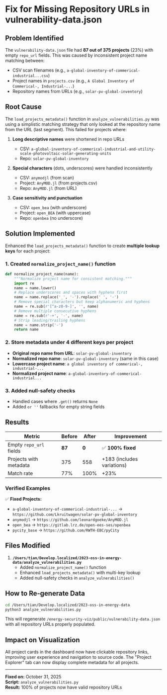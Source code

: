 # Fix for Missing Repository URLs in vulnerability-data.json

## Problem Identified

The `vulnerability-data.json` file had **87 out of 375 projects** (23%) with empty `repo_url` fields. This was caused by inconsistent project name matching between:
- CSV scan filenames (e.g., `a-global-inventory-of-commerical-industrial...csv`)
- Project names in `projects.csv` (e.g., `A Global Inventory of Commerical-, Industrial-...`)
- Repository names from URLs (e.g., `solar-pv-global-inventory`)

## Root Cause

The `load_projects_metadata()` function in `analyze_vulnerabilities.py` was using a simplistic matching strategy that only looked at the repository name from the URL (last segment). This failed for projects where:

1. **Long descriptive names** were shortened in repo URLs
   - CSV: `a-global-inventory-of-commerical-industrial-and-utility-scale-photovoltaic-solar-generating-units`
   - Repo: `solar-pv-global-inventory`

2. **Special characters** (dots, underscores) were handled inconsistently
   - CSV: `anymodjl` (from scan)
   - Project: `AnyMOD.jl` (from projects.csv)
   - Repo: `AnyMOD.jl` (from URL)

3. **Case sensitivity and punctuation**
   - CSV: `open_bea` (with underscore)
   - Project: `open_BEA` (with uppercase)
   - Repo: `openbea` (no underscore)

## Solution Implemented

Enhanced the `load_projects_metadata()` function to create **multiple lookup keys** for each project:

### 1. Created `normalize_project_name()` function
```python
def normalize_project_name(name):
    """Normalize project name for consistent matching."""
    import re
    name = name.lower()
    # Replace underscores and spaces with hyphens first
    name = name.replace('_', '-').replace(' ', '-')
    # Remove special characters but keep alphanumeric and hyphens
    name = re.sub(r'[^a-z0-9-]', '', name)
    # Remove multiple consecutive hyphens
    name = re.sub(r'-+', '-', name)
    # Strip leading/trailing hyphens
    name = name.strip('-')
    return name
```

### 2. Store metadata under 4 different keys per project
- **Original repo name from URL**: `solar-pv-global-inventory`
- **Normalized repo name**: `solar-pv-global-inventory` (same in this case)
- **Lowercase project name**: `a global inventory of commerical-, industrial-...`
- **Normalized project name**: `a-global-inventory-of-commerical-industrial...`

### 3. Added null-safety checks
- Handled cases where `.get()` returns `None`
- Added `or ''` fallbacks for empty string fields

## Results

| Metric | Before | After | Improvement |
|--------|--------|-------|-------------|
| Empty `repo_url` fields | **87** | **0** | ✅ **100% fixed** |
| Projects with metadata | 375 | 558 | +183 (includes variations) |
| Match rate | 77% | 100% | +23% |

### Verified Examples

✅ **Fixed Projects:**
- `a-global-inventory-of-commerical-industrial-...` → `https://github.com/Lkruitwagen/solar-pv-global-inventory`
- `anymodjl` → `https://github.com/leonardgoeke/AnyMOD.jl`
- `open_bea` → `https://gitlab.lrz.de/open-ees-ses/openbea`
- `pycity_base` → `https://github.com/RWTH-EBC/pyCity`

## Files Modified

1. **`/Users/tian/Develop.localized/2023-oss-in-energy-data/analyze_vulnerabilities.py`**
   - Added `normalize_project_name()` function
   - Enhanced `load_projects_metadata()` with multi-key lookup
   - Added null-safety checks in `analyze_vulnerabilities()`

## How to Re-generate Data

```bash
cd /Users/tian/Develop.localized/2023-oss-in-energy-data
python3 analyze_vulnerabilities.py
```

This will regenerate `/energy-security-viz/public/vulnerability-data.json` with all repository URLs properly populated.

## Impact on Visualization

All project cards in the dashboard now have clickable repository links, improving user experience and navigation to source code. The "Project Explorer" tab can now display complete metadata for all projects.

---
**Fixed on:** October 31, 2025  
**Script:** `analyze_vulnerabilities.py`  
**Result:** 100% of projects now have valid repository URLs

